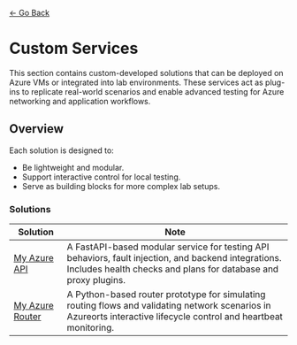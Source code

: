 [<- Go Back](../README.md)

# Custom Services
This section contains custom-developed solutions that can be deployed on Azure VMs or integrated into lab environments. These services act as plug-ins to replicate real-world scenarios and enable advanced testing for Azure networking and application workflows.

## Overview
Each solution is designed to:
- Be lightweight and modular.
- Support interactive control for local testing.
- Serve as building blocks for more complex lab setups.

### Solutions 

| Solution | Note | 
| --- | --- |
| [My Azure API](./my-azure-api/.my-azure-api.md) | A FastAPI-based modular service for testing API behaviors, fault injection, and backend integrations. Includes health checks and plans for database and proxy plugins. |
| [My Azure Router](./my-azure-router/.my-azure-router.md) | A Python-based router prototype for simulating routing flows and validating network scenarios in Azureorts interactive lifecycle control and heartbeat monitoring. |